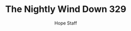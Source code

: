 ---
image: /assets/img/nwd/329_nwd_psalm_30_5_b_gnt.png
title: The Nightly Wind Down 329
categories:
  - The Nightly Wind Down
author: Hope Staff
notes: The Nightly Wind Down 329
embed: >-
  EMBED_GOES_HERE
transcript: >-
  SOME LINES OF TEXT START HERE
---